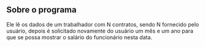 ## Sobre o programa

Ele lê os dados de um trabalhador com N contratos, sendo N fornecido pelo usuário, depois é solicitado novamente do usuário um mês e um ano para que se possa mostrar o salário do funcionário nesta data.